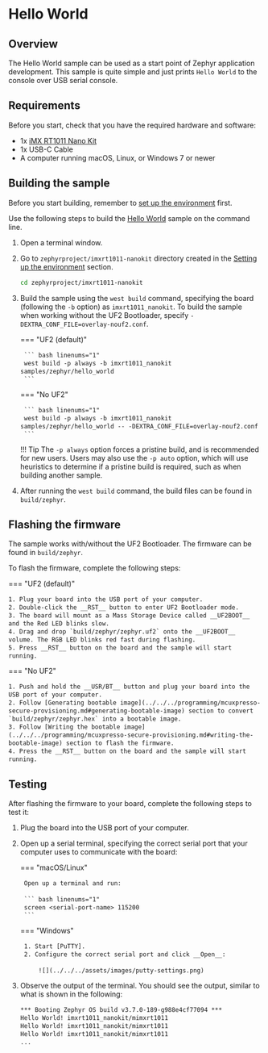 # Hello World

## Overview

The Hello World sample can be used as a start point of Zephyr application development. This sample is quite simple and just prints `Hello World` to the console over USB serial console.

## Requirements

Before you start, check that you have the required hardware and software:

- 1x [iMX RT1011 Nano Kit](https://makerdiary.com/products/imxrt1011-nanokit)
- 1x USB-C Cable
- A computer running macOS, Linux, or Windows 7 or newer

## Building the sample

Before you start building, remember to [set up the environment](../setup.md) first.

Use the following steps to build the [Hello World] sample on the command line.

1. Open a terminal window.

2. Go to `zephyrproject/imxrt1011-nanokit` directory created in the [Setting up the environment](../setup.md) section.

    ``` bash linenums="1"
    cd zephyrproject/imxrt1011-nanokit
    ```

3. Build the sample using the `west build` command, specifying the board (following the `-b` option) as `imxrt1011_nanokit`. To build the sample when working without the UF2 Bootloader, specify `-DEXTRA_CONF_FILE=overlay-nouf2.conf`.

    === "UF2 (default)"

        ``` bash linenums="1"
        west build -p always -b imxrt1011_nanokit samples/zephyr/hello_world
        ```
    
    === "No UF2"

        ``` bash linenums="1"
        west build -p always -b imxrt1011_nanokit samples/zephyr/hello_world -- -DEXTRA_CONF_FILE=overlay-nouf2.conf
        ```

    !!! Tip
        The `-p always` option forces a pristine build, and is recommended for new users. Users may also use the `-p auto` option, which will use heuristics to determine if a pristine build is required, such as when building another sample.

4. After running the `west build` command, the build files can be found in `build/zephyr`. 

## Flashing the firmware

The sample works with/without the UF2 Bootloader. The firmware can be found in `build/zephyr`.

To flash the firmware, complete the following steps:

=== "UF2 (default)"

    1. Plug your board into the USB port of your computer.
    2. Double-click the __RST__ button to enter UF2 Bootloader mode.
    3. The board will mount as a Mass Storage Device called __UF2BOOT__ and the Red LED blinks slow.
    4. Drag and drop `build/zephyr/zephyr.uf2` onto the __UF2BOOT__ volume. The RGB LED blinks red fast during flashing.
    5. Press __RST__ button on the board and the sample will start running.

=== "No UF2"
    
    1. Push and hold the __USR/BT__ button and plug your board into the USB port of your computer.
    2. Follow [Generating bootable image](../../../programming/mcuxpresso-secure-provisioning.md#generating-bootable-image) section to convert `build/zephyr/zephyr.hex` into a bootable image.
    3. Follow [Writing the bootable image](../../../programming/mcuxpresso-secure-provisioning.md#writing-the-bootable-image) section to flash the firmware.
    4. Press the __RST__ button on the board and the sample will start running.

## Testing

After flashing the firmware to your board, complete the following steps to test it:

1. Plug the board into the USB port of your computer.
2. Open up a serial terminal, specifying the correct serial port that your computer uses to communicate with the board:

    === "macOS/Linux"

        Open up a terminal and run:

        ``` bash linenums="1"
        screen <serial-port-name> 115200
        ```

    === "Windows"

        1. Start [PuTTY].
        2. Configure the correct serial port and click __Open__:

            ![](../../../assets/images/putty-settings.png)

3. Observe the output of the terminal. You should see the output, similar to what is shown in the following:

    ``` { .bash .no-copy linenums="1" }
    *** Booting Zephyr OS build v3.7.0-189-g988e4cf77094 ***
    Hello World! imxrt1011_nanokit/mimxrt1011
    Hello World! imxrt1011_nanokit/mimxrt1011
    Hello World! imxrt1011_nanokit/mimxrt1011
    ...
    ```

[Hello World]: https://github.com/makerdiary/imxrt1011-nanokit/tree/main/samples/zephyr/hello_world
[PuTTY]: https://apps.microsoft.com/store/detail/putty/XPFNZKSKLBP7RJ
